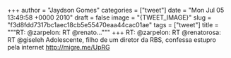 
+++
author = "Jaydson Gomes"
categories = ["tweet"]
date = "Mon Jul 05 13:49:58 +0000 2010"
draft = false
image = "{TWEET_IMAGE}"
slug = "f3d8fdd7317bc1aec18cb5e55470eaa44cac01ae"
tags = ["tweet"]
title = """RT: @zarpelon: RT @renato..."""
+++
RT: @zarpelon: RT @renatorosa: RT @giseleh Adolescente, filho de um diretor da RBS, confessa estupro pela internet http://migre.me/UpRG
